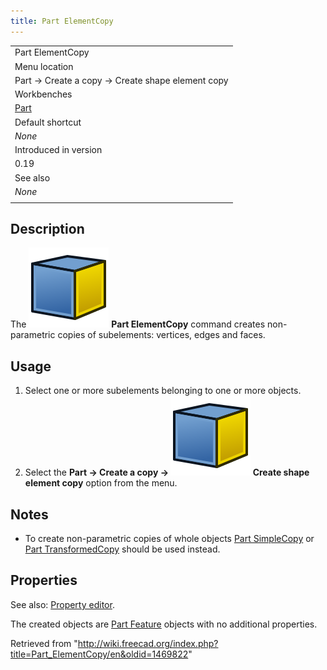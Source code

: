 ```yaml
---
title: Part ElementCopy
---
```


|                                                  |
| ------------------------------------------------ |
| Part ElementCopy                                 |
| Menu location                                    |
| Part → Create a copy → Create shape element copy |
| Workbenches                                      |
| [Part](/Part_Workbench "Part Workbench")         |
| Default shortcut                                 |
| _None_                                           |
| Introduced in version                            |
| 0.19                                             |
| See also                                         |
| _None_                                           |
|                                                  |

## Description

The ![](/src/assets/images/Part_ElementCopy.svg) **Part ElementCopy** command creates non-parametric copies of subelements: vertices, edges and faces.

## Usage

1. Select one or more subelements belonging to one or more objects.
2. Select the **Part → Create a copy → ![](/src/assets/images/Part_ElementCopy.svg) Create shape element copy** option from the menu.

## Notes

- To create non-parametric copies of whole objects [Part SimpleCopy](/Part_SimpleCopy "Part SimpleCopy") or [Part TransformedCopy](/Part_TransformedCopy "Part TransformedCopy") should be used instead.

## Properties

See also: [Property editor](/Property_editor "Property editor").

The created objects are [Part Feature](/Part_Feature "Part Feature") objects with no additional properties.

Retrieved from "<http://wiki.freecad.org/index.php?title=Part_ElementCopy/en&oldid=1469822>"
